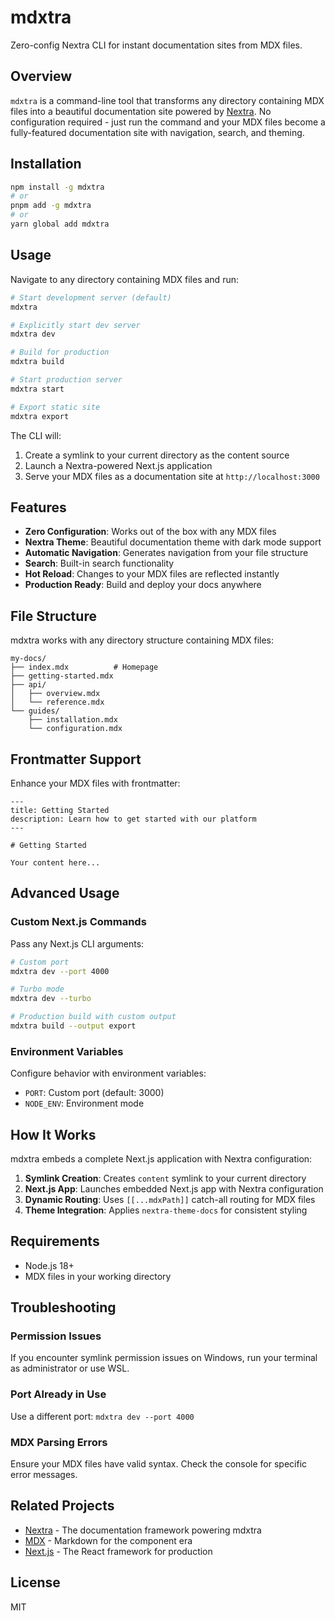 # mdxtra

Zero-config Nextra CLI for instant documentation sites from MDX files.

## Overview

`mdxtra` is a command-line tool that transforms any directory containing MDX files into a beautiful documentation site powered by [Nextra](https://nextra.site/). No configuration required - just run the command and your MDX files become a fully-featured documentation site with navigation, search, and theming.

## Installation

```bash
npm install -g mdxtra
# or
pnpm add -g mdxtra
# or
yarn global add mdxtra
```

## Usage

Navigate to any directory containing MDX files and run:

```bash
# Start development server (default)
mdxtra

# Explicitly start dev server
mdxtra dev

# Build for production
mdxtra build

# Start production server
mdxtra start

# Export static site
mdxtra export
```

The CLI will:

1. Create a symlink to your current directory as the content source
2. Launch a Nextra-powered Next.js application
3. Serve your MDX files as a documentation site at `http://localhost:3000`

## Features

- **Zero Configuration**: Works out of the box with any MDX files
- **Nextra Theme**: Beautiful documentation theme with dark mode support
- **Automatic Navigation**: Generates navigation from your file structure
- **Search**: Built-in search functionality
- **Hot Reload**: Changes to your MDX files are reflected instantly
- **Production Ready**: Build and deploy your docs anywhere

## File Structure

mdxtra works with any directory structure containing MDX files:

```
my-docs/
├── index.mdx          # Homepage
├── getting-started.mdx
├── api/
│   ├── overview.mdx
│   └── reference.mdx
└── guides/
    ├── installation.mdx
    └── configuration.mdx
```

## Frontmatter Support

Enhance your MDX files with frontmatter:

```mdx
---
title: Getting Started
description: Learn how to get started with our platform
---

# Getting Started

Your content here...
```

## Advanced Usage

### Custom Next.js Commands

Pass any Next.js CLI arguments:

```bash
# Custom port
mdxtra dev --port 4000

# Turbo mode
mdxtra dev --turbo

# Production build with custom output
mdxtra build --output export
```

### Environment Variables

Configure behavior with environment variables:

- `PORT`: Custom port (default: 3000)
- `NODE_ENV`: Environment mode

## How It Works

mdxtra embeds a complete Next.js application with Nextra configuration:

1. **Symlink Creation**: Creates `content` symlink to your current directory
2. **Next.js App**: Launches embedded Next.js app with Nextra configuration
3. **Dynamic Routing**: Uses `[[...mdxPath]]` catch-all routing for MDX files
4. **Theme Integration**: Applies `nextra-theme-docs` for consistent styling

## Requirements

- Node.js 18+
- MDX files in your working directory

## Troubleshooting

### Permission Issues

If you encounter symlink permission issues on Windows, run your terminal as administrator or use WSL.

### Port Already in Use

Use a different port: `mdxtra dev --port 4000`

### MDX Parsing Errors

Ensure your MDX files have valid syntax. Check the console for specific error messages.

## Related Projects

- [Nextra](https://nextra.site/) - The documentation framework powering mdxtra
- [MDX](https://mdxjs.com/) - Markdown for the component era
- [Next.js](https://nextjs.org/) - The React framework for production

## License

MIT
